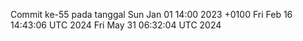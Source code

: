 Commit ke-55 pada tanggal Sun Jan 01 14:00 2023 +0100
Fri Feb 16 14:43:06 UTC 2024
Fri May 31 06:32:04 UTC 2024
